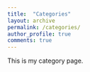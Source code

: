 ```yaml
---
title:  "Categories"
layout: archive
permalink: /categories/
author_profile: true
comments: true
---
```


This is my category page.
